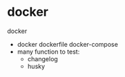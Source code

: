 # docker

docker

- docker dockerfile docker-compose
- many function to test:
  - changelog
  - husky
